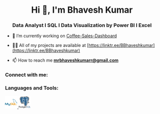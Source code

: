 <h1 align="center">Hi 👋, I'm Bhavesh Kumar</h1>
<h3 align="center">Data Analyst I SQL I Data Visualization by Power BI I Excel</h3>

- 🔭 I’m currently working on [Coffee-Sales-Dashboard](https://github.com/BBhaveshkumar/Coffee-Sales-Dashboard-)

- 👨‍💻 All of my projects are available at [https://linktr.ee/BBhaveshkumar](https://linktr.ee/BBhaveshkumar)

- 📫 How to reach me **mrbhaveshkumarr@gmail.com**

<h3 align="left">Connect with me:</h3>
<p align="left">
</p>

<h3 align="left">Languages and Tools:</h3>
<p align="left"> <a href="https://www.mysql.com/" target="_blank" rel="noreferrer"> <img src="https://raw.githubusercontent.com/devicons/devicon/master/icons/mysql/mysql-original-wordmark.svg" alt="mysql" width="40" height="40"/> </a> <a href="https://www.postgresql.org" target="_blank" rel="noreferrer"> <img src="https://raw.githubusercontent.com/devicons/devicon/master/icons/postgresql/postgresql-original-wordmark.svg" alt="postgresql" width="40" height="40"/> </a> </p>
